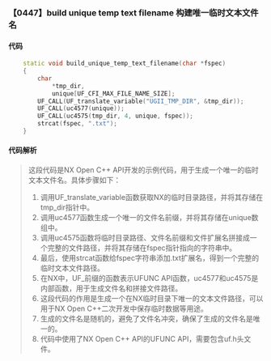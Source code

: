 ### 【0447】build unique temp text filename 构建唯一临时文本文件名

#### 代码

```cpp
    static void build_unique_temp_text_filename(char *fspec)  
    {  
        char  
            *tmp_dir,  
            unique[UF_CFI_MAX_FILE_NAME_SIZE];  
        UF_CALL(UF_translate_variable("UGII_TMP_DIR", &tmp_dir));  
        UF_CALL(uc4577(unique));  
        UF_CALL(uc4575(tmp_dir, 4, unique, fspec));  
        strcat(fspec, ".txt");  
    }

```

#### 代码解析

> 这段代码是NX Open C++ API开发的示例代码，用于生成一个唯一的临时文本文件名。具体步骤如下：
>
> 1. 调用UF_translate_variable函数获取NX的临时目录路径，并将其存储在tmp_dir指针中。
> 2. 调用uc4577函数生成一个唯一的文件名前缀，并将其存储在unique数组中。
> 3. 调用uc4575函数将临时目录路径、文件名前缀和文件扩展名拼接成一个完整的文件路径，并将其存储在fspec指针指向的字符串中。
> 4. 最后，使用strcat函数给fspec字符串添加.txt扩展名，得到一个完整的临时文本文件路径。
> 5. 在NX中，UF_前缀的函数表示UFUNC API函数，uc4577和uc4575是内部函数，用于生成文件名和拼接文件路径。
> 6. 这段代码的作用是生成一个在NX临时目录下唯一的文本文件路径，可以用于NX Open C++二次开发中保存临时数据等用途。
> 7. 生成的文件名是随机的，避免了文件名冲突，确保了生成的文件名是唯一的。
> 8. 代码中使用了NX Open C++ API的UFUNC API，需要包含uf.h头文件。
>
